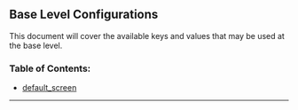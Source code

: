 Base Level Configurations
----

This document will cover the available keys and values that may be used at the base level.

### Table of Contents:
*    [default_screen](#default_screen)

***
